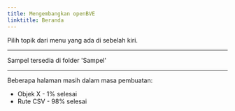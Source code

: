 ```yaml
---
title: Mengembangkan openBVE
linktitle: Beranda
---
```


Pilih topik dari menu yang ada di sebelah kiri.

---

Sampel tersedia di folder 'Sampel'

---

Beberapa halaman masih dalam masa pembuatan:

- Objek X - 1% selesai
- Rute CSV - 98% selesai